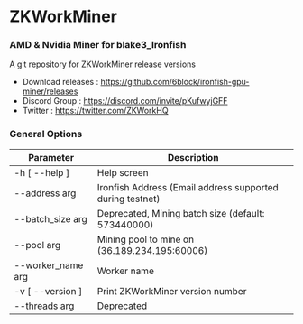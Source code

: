 # ZKWorkMiner

### AMD & Nvidia Miner for blake3_Ironfish

A git repository for ZKWorkMiner release versions

* Download releases : https://github.com/6block/ironfish-gpu-miner/releases
* Discord Group :  https://discord.com/invite/pKufwyjGFF
* Twitter : https://twitter.com/ZKWorkHQ

### General Options

 Parameter                   | Description                                               
|-----------------------------|-----------------------------------------------------------|
| -h [ --help ]               | Help screen                                               |
| --address arg               | Ironfish Address (Email address supported during testnet) |
| --batch_size arg   | Deprecated, Mining batch size (default: 573440000)                    |
| --pool arg               | Mining pool to mine on (36.189.234.195:60006)             |                                            |
| --worker_name arg | Worker name                                               |
| -v [ --version ]            | Print ZKWorkMiner version number                          |
| --threads arg   | Deprecated                                                |


